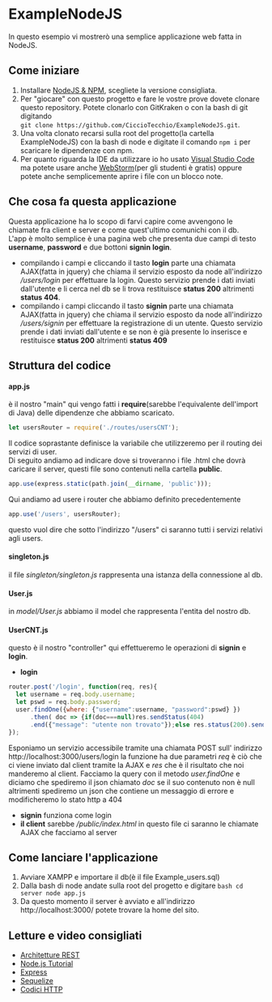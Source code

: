 # ExampleNodeJS

In questo esempio vi mostrerò una semplice applicazione web fatta in NodeJS.

## Come iniziare
1. Installare [NodeJS & NPM](https://nodejs.org/it/), scegliete la versione consigliata.
2. Per "giocare" con questo progetto e fare le vostre prove dovete clonare questo repository. Potete clonarlo con GitKraken o con la bash di git digitando  
```git clone https://github.com/CiccioTecchio/ExampleNodeJS.git```.
3. Una volta clonato recarsi sulla root del progetto(la cartella ExampleNodeJS) con la bash di node e digitate il comando ```npm i``` per scaricare le dipendenze con npm.
4. Per quanto riguarda la IDE da utilizzare io ho usato [Visual Studio Code](https://code.visualstudio.com/download) ma potete usare anche [WebStorm](https://www.jetbrains.com/webstorm/)(per gli studenti è gratis) oppure potete anche semplicemente aprire i file con un blocco note.

## Che cosa fa questa applicazione
Questa applicazione ha lo scopo di farvi capire come avvengono le chiamate fra client e server e come quest'ultimo comunichi con il db.  
L'app è molto semplice è una pagina web che presenta due campi di testo **username**, **password** e due bottoni **signin** **login**.
- compilando i campi e cliccando il tasto **login** parte una chiamata AJAX(fatta in jquery) che chiama il servizio esposto da node all'indirizzo _/users/login_ per effettuare la login. 
Questo servizio prende i dati inviati dall'utente e li cerca nel db se li trova restituisce **status 200** altrimenti **status 404**.
- compilando i campi cliccando il tasto **signin** parte una chiamata AJAX(fatta in jquery) che chiama il servizio esposto da node all'indirizzo _/users/signin_ per effettuare la registrazione di un utente. Questo servizio prende i dati inviati dall'utente e se non è già presente lo inserisce e restituisce **status 200** altrimenti **status 409**

## Struttura del codice
#### app.js
è il nostro "main" qui vengo fatti i **require**(sarebbe l'equivalente dell'import di Java) delle dipendenze che abbiamo scaricato.  
```javascript
let usersRouter = require('./routes/usersCNT');
```
Il codice soprastante definisce la variabile che utilizzeremo per il routing dei servizi di user.  
Di seguito andiamo ad indicare dove si troveranno i file .html che dovrà caricare il server, questi file sono contenuti nella cartella **public**.
```javascript
app.use(express.static(path.join(__dirname, 'public')));
```
Qui andiamo ad usere i router che abbiamo definito precedentemente  
```javascript 
app.use('/users', usersRouter);
```
questo vuol dire che sotto l'indirizzo "/users" ci saranno tutti i servizi relativi agli users.
#### singleton.js
il file _singleton/singleton.js_ rappresenta una istanza della connessione al db.
#### User.js
in _model/User.js_ abbiamo il model che rappresenta l'entita del nostro db.
#### UserCNT.js
questo è il nostro "controller" qui effettueremo le operazioni di **signin** e **login**.
- **login**  
```javascript
router.post('/login', function(req, res){
  let username = req.body.username;
  let pswd = req.body.password;
  user.findOne({where: {"username":username, "password":pswd} })
      .then( doc => {if(doc===null)res.sendStatus(404)
      .end({"message": "utente non trovato"});else res.status(200).send(doc)});
});
```
Esponiamo un servizio accessibile tramite una chiamata POST sull' indirizzo http://localhost:3000/users/login
la funzione ha due parametri _req_ è ciò che ci viene inviato dal client tramite la AJAX e _res_ che è il risultato che noi manderemo al client.  Facciamo la query con il metodo _user.findOne_ e diciamo che spediremo il json chiamato _doc_ se il suo contenuto non è null altrimenti spediremo un json che contiene un messaggio di errore e modificheremo lo stato http a 404
- **signin** funziona come login
- **il client** sarebbe _/public/index.html_ in questo file ci saranno le chiamate AJAX che facciamo al server

## Come lanciare l'applicazione 
1. Avviare XAMPP e importare il db(è il file Example_users.sql)
2. Dalla bash di node andate sulla root del progetto e digitare
``bash
cd server
node app.js``
3. Da questo momento il server è avviato e all'indirizzo http://localhost:3000/ potete trovare la home del sito.

## Letture e video consigliati
- [Architetture REST](https://www.restapitutorial.com/)
- [Node.js Tutorial](https://youtu.be/U8XF6AFGqlc)
- [Express](https://expressjs.com/)
- [Sequelize](http://docs.sequelizejs.com/)
- [Codici HTTP](https://restfulapi.net/http-status-codes/)